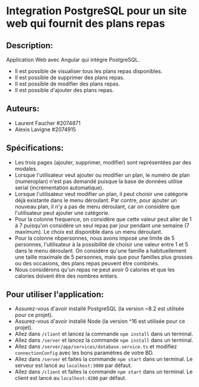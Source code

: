 # Integration PostgreSQL pour un site web qui fournit des plans repas

## Description:
Application Web avec Angular qui intègre PostgreSQL.
- Il est possible de visualiser tous les plans repas disponibles.
- Il est possible de supprimer des plans repas.
- Il est possible de modifier des plans repas.
- Il est possible d'ajouter des plans repas.

## Auteurs:
- Laurent Faucher #2074871
- Alexis Lavigne #2074915

## Spécifications: 
- Les trois pages (ajouter, supprimer, modifier) sont représentées par des modales.
- Lorsque l'utilisateur veut ajouter ou modifier un plan, le numéro de plan (numeroplan) n'est pas demandé puisque la base de données utilise serial (incrémentation automatique).
- Lorsque l'utilisateur veut modifier un plan, il peut choisir une catégorie déjà existante dans le menu déroulant. Par contre, pour ajouter un nouveau plan, il n'y a pas de menu déroulant, car on considère que l'utilisateur peut ajouter une catégorie.
- Pour la colonne frequence, on considère que cette valeur peut aller de 1 à 7 puisqu'on considère un seul repas par jour pendant une semaine (7 maximum). Le choix est disponible dans un menu déroulant.
- Pour la colonne nbpersonnes, nous avons imposé une limite de 5 personnes, l'utilisateur à la possibilité de choisir une valeur entre 1 et 5 dans le menu déroulant. On considére qu'une famille a habituellement une taille maximale de 5 personnes, mais que pour familles plus grosses ou des occasions, des plans repas peuvent être combinés.
- Nous considérons qu'un repas ne peut avoir 0 calories et que les calories doivent être des nombres entiers. 

## Pour utiliser l'application:
- Assurez-vous d'avoir installé PostgreSQL (la version ~8.2 est utilisée pour ce projet).
- Assurez-vous d'avoir installé Node (la version ^16 est utilisée pour ce projet).
- Allez dans `/client` et lancez la commande `npm install` dans un terminal.
- Allez dans `/server` et lancez la commande `npm install` dans un terminal.
- Allez dans `/server/app/services/database.service.ts` et modifiez `connectionConfig` avec les bons paramètres de votre BD.
- Allez dans `/server` et faites la commande `npm start` dans un terminal. Le serveur est lancé au `localhost:3000` par défaut.
- Allez dans `/client` et faites la commande `npm start` dans un terminal. Le client est lancé au `localhost:4200` par défaut.